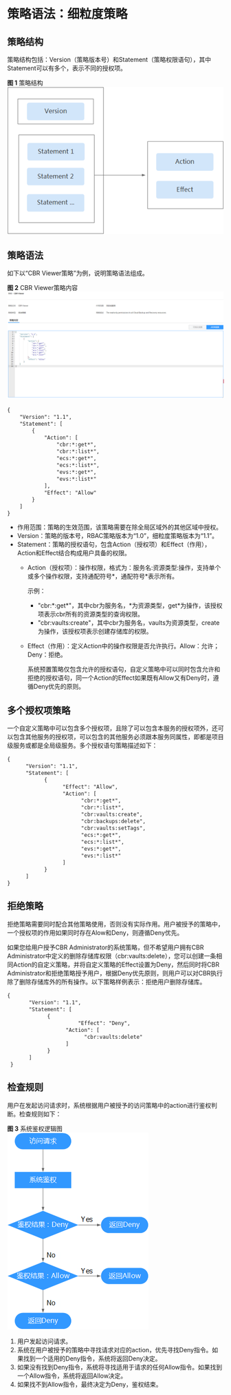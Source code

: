 # 策略语法：细粒度策略<a name="cbr_03_0051"></a>

## 策略结构<a name="section10746141223917"></a>

策略结构包括：Version（策略版本号）和Statement（策略权限语句），其中Statement可以有多个，表示不同的授权项。

**图 1**  策略结构<a name="fig6436525104219"></a>  
![](figures/策略结构.png "策略结构")

## 策略语法<a name="section9467134415427"></a>

如下以“CBR Viewer策略”为例，说明策略语法组成。

**图 2**  CBR Viewer策略内容<a name="fig1913510266191"></a>  
![](figures/CBR-Viewer策略内容.png "CBR-Viewer策略内容")

```
{
    "Version": "1.1",
    "Statement": [
        {
            "Action": [
                "cbr:*:get*",
                "cbr:*:list*",
                "ecs:*:get*",
                "ecs:*:list*",
                "evs:*:get*",
                "evs:*:list*"
            ],
            "Effect": "Allow"
        }
    ]
}
```

-   作用范围：策略的生效范围，该策略需要在除全局区域外的其他区域中授权。
-   Version：策略的版本号，RBAC策略版本为“1.0”，细粒度策略版本为“1.1”。
-   Statement：策略的授权语句，包含Action（授权项）和Effect（作用），Action和Effect结合构成用户具备的权限。
    -   Action（授权项）：操作权限，格式为：服务名:资源类型:操作，支持单个或多个操作权限，支持通配符号\*，通配符号\*表示所有。

        示例：

        -   "cbr:\*:get\*"，其中cbr为服务名，\*为资源类型，get\*为操作，该授权项表示cbr所有的资源类型的查询权限。
        -   "cbr:vaults:create"，其中cbr为服务名，vaults为资源类型，create为操作，该授权项表示创建存储库的权限。

    -   Effect（作用）：定义Action中的操作权限是否允许执行。Allow：允许；Deny：拒绝。

        系统预置策略仅包含允许的授权语句，自定义策略中可以同时包含允许和拒绝的授权语句，同一个Action的Effect如果既有Allow又有Deny时，遵循Deny优先的原则。



## 多个授权项策略<a name="section316465475013"></a>

一个自定义策略中可以包含多个授权项，且除了可以包含本服务的授权项外，还可以包含其他服务的授权项，可以包含的其他服务必须跟本服务同属性，即都是项目级服务或都是全局级服务。多个授权语句策略描述如下：

```
{
      "Version": "1.1",
      "Statement": [
            {
                  "Effect": "Allow",
                  "Action": [
                        "cbr:*:get*",
                        "cbr:*:list*",
                        "cbr:vaults:create",
                        "cbr:backups:delete",
                        "cbr:vaults:setTags",
                        "ecs:*:get*",
                        "ecs:*:list*",
                        "evs:*:get*",
                        "evs:*:list*"
                  ]
            }
      ]
}
```

## 拒绝策略<a name="section1617418199515"></a>

拒绝策略需要同时配合其他策略使用，否则没有实际作用。用户被授予的策略中，一个授权项的作用如果同时存在Alow和Deny，则遵循Deny优先。

如果您给用户授予CBR Administrator的系统策略，但不希望用户拥有CBR Administrator中定义的删除存储库权限（cbr:vaults:delete），您可以创建一条相同Action的自定义策略，并将自定义策略的Effect设置为Deny，然后同时将CBR Administrator和拒绝策略授予用户，根据Deny优先原则，则用户可以对CBR执行除了删除存储库外的所有操作。以下策略样例表示：拒绝用户删除存储库。

```
{ 
       "Version": "1.1", 
       "Statement": [ 
             { 
                       "Effect": "Deny", 
                   "Action": [ 
                         "cbr:vaults:delete" 
                   ] 
             } 
       ] 
 }
```

## 检查规则<a name="section111613508519"></a>

用户在发起访问请求时，系统根据用户被授予的访问策略中的action进行鉴权判断。检查规则如下：

**图 3**  系统鉴权逻辑图<a name="fig13564023185417"></a>  
![](figures/系统鉴权逻辑图.png "系统鉴权逻辑图")

1.  用户发起访问请求。
2.  系统在用户被授予的策略中寻找请求对应的action，优先寻找Deny指令。如果找到一个适用的Deny指令，系统将返回Deny决定。
3.  如果没有找到Deny指令，系统将寻找适用于请求的任何Allow指令。如果找到一个Allow指令，系统将返回Allow决定。
4.  如果找不到Allow指令，最终决定为Deny，鉴权结束。

